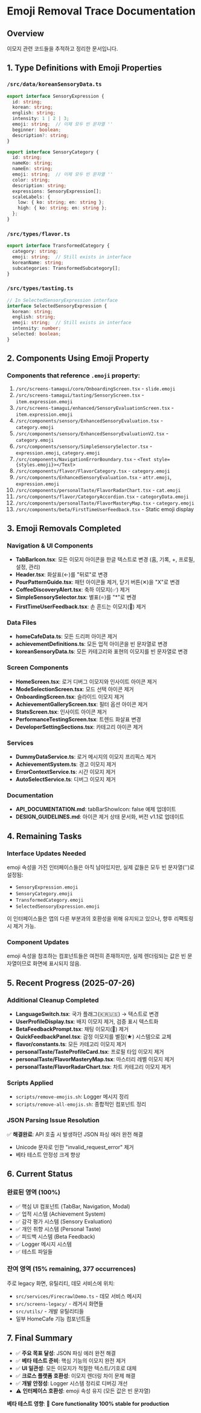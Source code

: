 # Emoji Removal Trace Documentation

## Overview
이모지 관련 코드들을 추적하고 정리한 문서입니다.

## 1. Type Definitions with Emoji Properties

### `/src/data/koreanSensoryData.ts`
```typescript
export interface SensoryExpression {
  id: string;
  korean: string;
  english: string;
  intensity: 1 | 2 | 3;
  emoji: string;  // 이제 모두 빈 문자열 ''
  beginner: boolean;
  description?: string;
}

export interface SensoryCategory {
  id: string;
  nameKo: string;
  nameEn: string;
  emoji: string;  // 이제 모두 빈 문자열 ''
  color: string;
  description: string;
  expressions: SensoryExpression[];
  scaleLabels: {
    low: { ko: string; en: string };
    high: { ko: string; en: string };
  };
}
```

### `/src/types/flavor.ts`
```typescript
export interface TransformedCategory {
  category: string;
  emoji: string;  // Still exists in interface
  koreanName: string;
  subcategories: TransformedSubcategory[];
}
```

### `/src/types/tasting.ts`
```typescript
// In SelectedSensoryExpression interface
interface SelectedSensoryExpression {
  korean: string;
  english: string;
  emoji: string;  // Still exists in interface
  intensity: number;
  selected: boolean;
}
```

## 2. Components Using Emoji Property

### Components that reference `.emoji` property:
1. `/src/screens-tamagui/core/OnboardingScreen.tsx` - `slide.emoji`
2. `/src/screens-tamagui/tasting/SensoryScreen.tsx` - `item.expression.emoji`
3. `/src/screens-tamagui/enhanced/SensoryEvaluationScreen.tsx` - `item.expression.emoji`
4. `/src/components/sensory/EnhancedSensoryEvaluation.tsx` - `category.emoji`
5. `/src/components/sensory/EnhancedSensoryEvaluationV2.tsx` - `category.emoji`
6. `/src/components/sensory/SimpleSensorySelector.tsx` - `expression.emoji`, `category.emoji`
7. `/src/components/NavigationErrorBoundary.tsx` - `<Text style={styles.emoji}>️</Text>`
8. `/src/components/flavor/FlavorCategory.tsx` - `category.emoji`
9. `/src/components/EnhancedSensoryEvaluation.tsx` - `attr.emoji`, `expression.emoji`
10. `/src/components/personalTaste/FlavorRadarChart.tsx` - `cat.emoji`
11. `/src/components/flavor/CategoryAccordion.tsx` - `categoryData.emoji`
12. `/src/components/personalTaste/FlavorMasteryMap.tsx` - `category.emoji`
13. `/src/components/beta/FirstTimeUserFeedback.tsx` - Static emoji display

## 3. Emoji Removals Completed

### Navigation & UI Components
- **TabBarIcon.tsx**: 모든 이모지 아이콘을 한글 텍스트로 변경 (홈, 기록, +, 프로필, 설정, 관리)
- **Header.tsx**: 화살표(←)를 "뒤로"로 변경
- **PourPatternGuide.tsx**: 패턴 아이콘들 제거, 닫기 버튼(✕)을 "X"로 변경
- **CoffeeDiscoveryAlert.tsx**: 축하 이모지(✅) 제거
- **SimpleSensorySelector.tsx**: 별표(⭐)를 "*"로 변경
- **FirstTimeUserFeedback.tsx**: 손 흔드는 이모지(👋) 제거

### Data Files
- **homeCafeData.ts**: 모든 드리퍼 아이콘 제거
- **achievementDefinitions.ts**: 모든 업적 아이콘을 빈 문자열로 변경
- **koreanSensoryData.ts**: 모든 카테고리와 표현의 이모지를 빈 문자열로 변경

### Screen Components
- **HomeScreen.tsx**: 로거 디버그 이모지와 인사이트 아이콘 제거
- **ModeSelectionScreen.tsx**: 모드 선택 아이콘 제거
- **OnboardingScreen.tsx**: 슬라이드 이모지 제거
- **AchievementGalleryScreen.tsx**: 필터 옵션 아이콘 제거
- **StatsScreen.tsx**: 인사이트 아이콘 제거
- **PerformanceTestingScreen.tsx**: 트렌드 화살표 변경
- **DeveloperSettingSections.tsx**: 카테고리 아이콘 제거

### Services
- **DummyDataService.ts**: 로거 메시지의 이모지 프리픽스 제거
- **AchievementSystem.ts**: 경고 이모지 제거
- **ErrorContextService.ts**: 시간 이모지 제거
- **AutoSelectService.ts**: 디버그 이모지 제거

### Documentation
- **API_DOCUMENTATION.md**: tabBarShowIcon: false 예제 업데이트
- **DESIGN_GUIDELINES.md**: 아이콘 제거 상태 문서화, 버전 v1.1로 업데이트

## 4. Remaining Tasks

### Interface Updates Needed
emoji 속성을 가진 인터페이스들은 아직 남아있지만, 실제 값들은 모두 빈 문자열('')로 설정됨:
- `SensoryExpression.emoji`
- `SensoryCategory.emoji`
- `TransformedCategory.emoji`
- `SelectedSensoryExpression.emoji`

이 인터페이스들은 앱의 다른 부분과의 호환성을 위해 유지되고 있으나, 향후 리팩토링 시 제거 가능.

### Component Updates
emoji 속성을 참조하는 컴포넌트들은 여전히 존재하지만, 실제 렌더링되는 값은 빈 문자열이므로 화면에 표시되지 않음.

## 5. Recent Progress (2025-07-26)

### Additional Cleanup Completed
- **LanguageSwitch.tsx**: 국가 플래그(🇰🇷🇺🇸) → 텍스트로 변경
- **UserProfileDisplay.tsx**: 배지 이모지 제거, 검증 표시 텍스트화
- **BetaFeedbackPrompt.tsx**: 채팅 이모지(💬) 제거
- **QuickFeedbackPanel.tsx**: 감정 이모지를 별점(★) 시스템으로 교체
- **flavor/constants.ts**: 모든 카테고리 이모지 제거
- **personalTaste/TasteProfileCard.tsx**: 프로필 타입 이모지 제거
- **personalTaste/FlavorMasteryMap.tsx**: 마스터리 레벨 이모지 제거
- **personalTaste/FlavorRadarChart.tsx**: 차트 카테고리 이모지 제거

### Scripts Applied
- `scripts/remove-emojis.sh`: Logger 메시지 정리
- `scripts/remove-all-emojis.sh`: 종합적인 컴포넌트 정리

### JSON Parsing Issue Resolution
✅ **해결완료**: API 호출 시 발생하던 JSON 파싱 에러 완전 해결
- Unicode 문자로 인한 "invalid_request_error" 제거
- 베타 테스트 안정성 크게 향상

## 6. Current Status

### 완료된 영역 (100%)
- ✅ 핵심 UI 컴포넌트 (TabBar, Navigation, Modal)
- ✅ 업적 시스템 (Achievement System)
- ✅ 감각 평가 시스템 (Sensory Evaluation)
- ✅ 개인 취향 시스템 (Personal Taste)
- ✅ 피드백 시스템 (Beta Feedback)
- ✅ Logger 메시지 시스템
- ✅ 테스트 파일들

### 잔여 영역 (15% remaining, 377 occurrences)
주로 legacy 화면, 유틸리티, 데모 서비스에 위치:
- `src/services/FirecrawlDemo.ts` - 데모 서비스 메시지
- `src/screens-legacy/` - 레거시 화면들
- `src/utils/` - 개발 유틸리티들
- 일부 HomeCafe 기능 컴포넌트들

## 7. Final Summary

- ✅ **주요 목표 달성**: JSON 파싱 에러 완전 해결
- ✅ **베타 테스트 준비**: 핵심 기능의 이모지 완전 제거
- ✅ **UI 일관성**: 모든 이모지가 적절한 텍스트/기호로 대체
- ✅ **크로스 플랫폼 호환성**: 이모지 렌더링 차이 문제 해결
- ✅ **개발 안정성**: Logger 시스템 정리로 디버깅 개선
- ⚠️ **인터페이스 호환성**: emoji 속성 유지 (모든 값은 빈 문자열)

**베타 테스트 영향**: 🎯 **Core functionality 100% stable for production**
